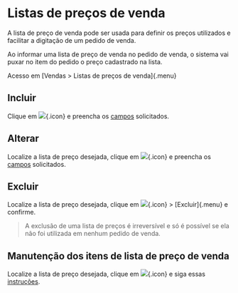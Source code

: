 # Listas de preços de venda

A lista de preço de venda pode ser usada para definir os preços utilizados e facilitar a digitação de um pedido de venda.

Ao informar uma lista de preço de venda no pedido de venda, o sistema vai puxar no item do pedido o preço cadastrado na lista.

Acesso em [Vendas > Listas de preços de venda]{.menu}

## Incluir

 Clique em ![](https://static.zenerp.app.br/icons/action-create.svg){.icon} e preencha os [campos](priceList-edit) solicitados.


## Alterar

Localize a lista de preço desejada, clique em ![](https://static.zenerp.app.br/icons/action-update.svg){.icon} e preencha os [campos](priceList-edit) solicitados.

## Excluir

Localize a lista de preço desejada, clique em ![](https://static.zenerp.app.br/icons/action-more-tr.svg){.icon} > [Excluir]{.menu} e confirme.

>A exclusão de uma lista de preços é irreversível e só é possível se ela não foi utilizada em nenhum pedido de venda.

## Manutenção dos itens de lista de preço de venda

Localize a lista de preço desejada, clique em ![](https://static.zenerp.app.br/icons/action-child.svg){.icon} e siga essas [instruções](priceListItem).

